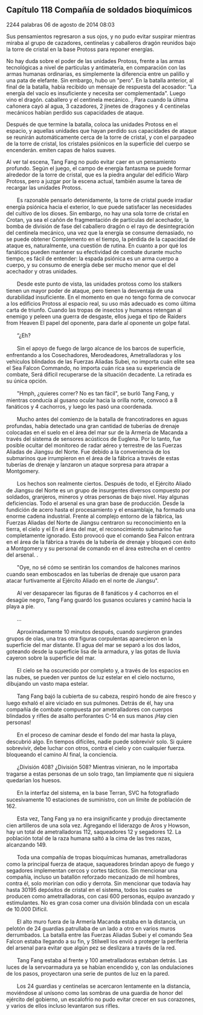 
## Capítulo 118 Compañía de soldados bioquímicos


2244 palabras
06 de agosto de 2014 08:03


Sus pensamientos regresaron a sus ojos, y no pudo evitar suspirar mientras miraba al grupo de cazadores, centinelas y caballeros dragón reunidos bajo la torre de cristal en la base Protoss para reponer energías.

No hay duda sobre el poder de las unidades Protoss, frente a las armas tecnológicas a nivel de partículas y antimateria, en comparación con las armas humanas ordinarias, es simplemente la diferencia entre un palillo y una pata de elefante. Sin embargo, hubo un "pero". En la batalla anterior, al final de la batalla, había recibido un mensaje de respuesta del acosador: "La energía del vacío es insuficiente y necesita ser complementada". Luego vino el dragón. caballero y el centinela mecánico. , Para cuando la última cañonera cayó al agua, 3 cazadores, 2 jinetes de dragones y 4 centinelas mecánicos habían perdido sus capacidades de ataque.

Después de que termine la batalla, coloca las unidades Protoss en el espacio, y aquellas unidades que hayan perdido sus capacidades de ataque se reunirán automáticamente cerca de la torre de cristal, y con el parpadeo de la torre de cristal, los cristales psiónicos en la superficie del cuerpo se encenderán. emiten capas de halos suaves.

Al ver tal escena, Tang Fang no pudo evitar caer en un pensamiento profundo. Según el juego, el campo de energía fantasma se puede formar alrededor de la torre de cristal, que es la piedra angular del edificio Warp Protoss, pero a juzgar por la escena actual, también asume la tarea de recargar las unidades Protoss.

　　Es razonable pensarlo detenidamente, la torre de cristal puede irradiar energía psiónica hacia el exterior, lo que puede satisfacer las necesidades del cultivo de los dioses. Sin embargo, no hay una sola torre de cristal en Crotan, ya sea el cañón de fragmentación de partículas del acechador, la bomba de división de fase del caballero dragón o el rayo de desintegración del centinela mecánico, una vez que la energía se consume demasiado, no se puede obtener Complemento en el tiempo, la pérdida de la capacidad de ataque es, naturalmente, una cuestión de rutina. En cuanto a por qué los fanáticos pueden mantener su efectividad de combate durante mucho tiempo, es fácil de entender: la espada psiónica es un arma cuerpo a cuerpo, y su consumo de energía debe ser mucho menor que el del acechador y otras unidades.

　　Desde este punto de vista, las unidades protoss como los stalkers tienen un mayor poder de ataque, pero tienen la desventaja de una durabilidad insuficiente. En el momento en que no tengo forma de convocar a los edificios Protoss al espacio real, su uso más adecuado es como última carta de triunfo. Cuando las tropas de insectos y humanos retengan al enemigo y peleen una guerra de desgaste, ellos juega el tipo de Raiders from Heaven El papel del oponente, para darle al oponente un golpe fatal.

　　“¿Eh?

　　Sin el apoyo de fuego de largo alcance de los barcos de superficie, enfrentando a los Cosechadores, Merodeadores, Ametralladoras y los vehículos blindados de las Fuerzas Aliadas Subei, no importa cuán elite sea el Sea Falcon Commando, no importa cuán rica sea su experiencia de combate, Será difícil recuperarse de la situación decadente. La retirada es su única opción.

　　"Hmph, ¿quieres correr? No es tan fácil", se burló Tang Fang, y mientras conducía al gusano ocular hacia la orilla norte, convocó a 8 fanáticos y 4 cachorros, y luego les pasó una coordenada.

　　Mucho antes del comienzo de la batalla de francotiradores en aguas profundas, había detectado una gran cantidad de tuberías de drenaje colocadas en el suelo en el área del mar sur de la Armería de Macanda a través del sistema de sensores acústicos de Euglena. Por lo tanto, fue posible ocultar del monitoreo de radar aéreo y terrestre de las Fuerzas Aliadas de Jiangsu del Norte. Fue debido a la conveniencia de los submarinos que irrumpieron en el área de la fábrica a través de estas tuberías de drenaje y lanzaron un ataque sorpresa para atrapar a Montgomery.

　　Los hechos son realmente ciertos. Después de todo, el Ejército Aliado de Jiangsu del Norte es un grupo de insurgentes diversos compuesto por soldados, granjeros, mineros y otras personas de bajo nivel. Hay algunas deficiencias. Todo el arsenal es una gran base de producción. Desde la fundición de acero hasta el procesamiento y el ensamblaje, ha formado una enorme cadena industrial. Frente al complejo entorno de la fábrica, las Fuerzas Aliadas del Norte de Jiangsu centraron su reconocimiento en la tierra, el cielo y el En el área del mar, el reconocimiento submarino fue completamente ignorado. Esto provocó que el comando Sea Falcon entrara en el área de la fábrica a través de la tubería de drenaje y bloqueó con éxito a Montgomery y su personal de comando en el área estrecha en el centro del arsenal. .

　　"Oye, no sé cómo se sentirán los comandos de halcones marinos cuando sean emboscados en las tuberías de drenaje que usaron para atacar furtivamente al Ejército Aliado en el norte de Jiangsu".

　　Al ver desaparecer las figuras de 8 fanáticos y 4 cachorros en el desagüe negro, Tang Fang guardó los gusanos oculares y caminó hacia la playa a pie.

　　...

　　Aproximadamente 10 minutos después, cuando surgieron grandes grupos de olas, una tras otra figuras corpulentas aparecieron en la superficie del mar distante. El agua del mar se separó a los dos lados, goteando desde la superficie lisa de la armadura, y las gotas de lluvia cayeron sobre la superficie del mar.

　　El cielo se ha oscurecido por completo y, a través de los espacios en las nubes, se pueden ver puntos de luz estelar en el cielo nocturno, dibujando un vasto mapa estelar.

　　Tang Fang bajó la cubierta de su cabeza, respiró hondo de aire fresco y luego exhaló el aire viciado en sus pulmones. Detrás de él, hay una compañía de combate compuesta por ametralladores con cuerpos blindados y rifles de asalto perforantes C-14 en sus manos ¡Hay cien personas!

　　En el proceso de caminar desde el fondo del mar hasta la playa, descubrió algo. En tiempos difíciles, nadie puede sobrevivir solo. Si quiere sobrevivir, debe luchar con otros, contra el cielo y con cualquier fuerza. bloqueando el camino Al final, la conciencia.

　　¿División 408? ¿División 508? Mientras vinieran, no le importaba tragarse a estas personas de un solo trago, tan limpiamente que ni siquiera quedarían los huesos.

　　En la interfaz del sistema, en la base Terran, SVC ha fotografiado sucesivamente 10 estaciones de suministro, con un límite de población de 162.

　　Esta vez, Tang Fang ya no era insignificante y produjo directamente cien artilleros de una sola vez. Agregando el liderazgo de Aros y Howson, hay un total de ametralladoras 112, saqueadores 12 y segadores 12. La población total de la raza humana saltó a la cima de las tres razas, alcanzando 149.

　　Toda una compañía de tropas bioquímicas humanas, ametralladoras como la principal fuerza de ataque, saqueadores brindan apoyo de fuego y segadores implementan cercos y cortes tácticos. Sin mencionar una compañía, incluso un batallón reforzado mecanizado de mil hombres, contra él, solo morirían con odio y derrota. Sin mencionar que todavía hay hasta 30195 depósitos de cristal en el sistema, todos los cuales se producen como ametralladoras, con casi 600 personas, equipo avanzado y estimulantes. No es gran cosa comer una división blindada con un escala de 10.000 Difícil.

　　El alto muro fuera de la Armería Macanda estaba en la distancia, un pelotón de 24 guardias patrullaba de un lado a otro en varios muros derrumbados. La batalla entre las Fuerzas Aliadas Subei y el comando Sea Falcon estaba llegando a su fin, y Stilwell los envió a proteger la periferia del arsenal para evitar que algún pez se deslizara a través de la red.

　　Tang Fang estaba al frente y 100 ametralladoras estaban detrás. Las luces de la servoarmadura ya se habían encendido y, con las ondulaciones de los pasos, proyectaron una serie de puntos de luz en la pared.

　　Los 24 guardias y centinelas se acercaron lentamente en la distancia, moviéndose al unísono como las sombras de una guardia de honor del ejército del gobierno, un escalofrío no pudo evitar crecer en sus corazones, y varios de ellos incluso levantaron sus rifles.